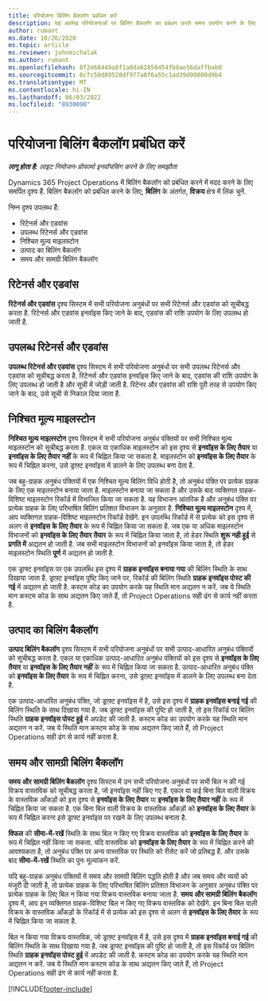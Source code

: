 ```yaml
---
title: परियोजना बिलिंग बैकलॉग प्रबंधित करें
description: यह आलेख परियोजनाओं पर बिलिंग बैकलॉग का प्रबंधन करते समय उपयोग करने के लिए उपलब्ध विभिन्न दृश्यों के बारे में जानकारी प्रदान करता है.
author: rumant
ms.date: 10/26/2020
ms.topic: article
ms.reviewer: johnmichalak
ms.author: rumant
ms.openlocfilehash: 8f2e68449a8f1a0da62850454fb8ae56daffbab0
ms.sourcegitcommit: 6cfc50d89528df977a8f6a55c1ad39d99800d9b4
ms.translationtype: MT
ms.contentlocale: hi-IN
ms.lasthandoff: 06/03/2022
ms.locfileid: "8930090"
---
```

# <a name="manage-project-billing-backlog"></a>परियोजना बिलिंग बैकलॉग प्रबंधित करें 

_**लागू होता है:** लाइट नियोजन-प्रोफार्मा इनवॉयसिंग करने के लिए समझौता_

Dynamics 365 Project Operations में बिलिंग बैकलॉग को प्रबंधित करने में मदद करने के लिए समर्पित दृश्य हैं. बिलिंग बैकलॉग को प्रबंधित करने के लिए, **बिलिंग** के अंतर्गत, **विक्रय** क्षेत्र में लिंक चुनें. 

निम्न दृश्य उपलब्ध हैं:

- रिटेनर्स और एडवांस
- उपलब्ध रिटेनर्स और एडवांस
- निश्चित मूल्य माइलस्टोन
- उत्पाद का बिलिंग बैकलॉग
- समय और सामग्री बिलिंग बैकलॉग

## <a name="retainers-and-advances"></a>रिटेनर्स और एडवांस

**रिटेनर्स और एडवांस** दृश्य सिस्टम में सभी परियोजना अनुबंधों पर सभी रिटेनर्स और एडवांस को सूचीबद्ध करता है. रिटेनर्स और एडवांस इनवॉइस किए जाने के बाद, एडवांस की राशि उपयोग के लिए उपलब्ध हो जाती है.

## <a name="available-retainers-and-advances"></a>उपलब्ध रिटेनर्स और एडवांस

**उपलब्ध रिटेनर्स और एडवांस** दृश्य सिस्टम में सभी परियोजना अनुबंधों पर सभी उपलब्ध रिटेनर्स और एडवांस को सूचीबद्ध करता है. रिटेनर्स और एडवांस इनवॉइस किए जाने के बाद, एडवांस की राशि उपयोग के लिए उपलब्ध हो जाती है और सूची में जोड़ी जाती है. रिटेनर और एडवांस की राशि पूरी तरह से उपयोग किए जाने के बाद, उसे सूची से निकाल दिया जाता है.

## <a name="fixed-price-milestones"></a>निश्चित मूल्य माइलस्टोन

**निश्चित मूल्य माइलस्टोन** दृश्य सिस्टम में सभी परियोजना अनुबंध पंक्तियों पर सभी निश्चित मूल्य माइलस्टोन को सूचीबद्ध करता है. एकल या एकाधिक माइलस्टोन को इस दृश्य से **इनवॉइस के लिए तैयार** या **इनवॉइस के लिए तैयार नहीं** के रूप में चिह्नित किया जा सकता है. माइलस्टोन को **इनवॉइस के लिए तैयार** के रूप में चिह्नित करना, उसे ड्राफ़्ट इनवॉइस में डालने के लिए उपलब्ध बना देता है.

जब बहु-ग्राहक अनुबंध पंक्तियों में एक निश्चित मूल्य बिलिंग विधि होती है, तो अनुबंध पंक्ति पर प्रत्येक ग्राहक के लिए एक माइलस्टोन बनाया जाता है. माइलस्टोन बनाया जा सकता है और उसके बाद व्यक्तिगत ग्राहक-विशिष्ट माइलस्टोन रिकॉर्ड में विभाजित किया जा सकता है. यह विभाजन आंतरिक है और अनुबंध पंक्ति पर प्रत्येक ग्राहक के लिए परिभाषित बिलिंग प्रतिशत विभाजन के अनुसार है. **निश्चित मूल्य माइलस्टोन** दृश्य में, आप व्यक्तिगत ग्राहक-विशिष्ट माइलस्टोन रिकॉर्ड देखेंगे. इन उपलब्धि रिकॉर्ड में से प्रत्येक को इस दृश्य से अलग से **इनवॉइस के लिए तैयार** के रूप में चिह्नित किया जा सकता है. जब एक या अधिक माइलस्टोन विभाजनों को **इनवॉइस के लिए तैयार तैयार** के रूप में चिह्नित किया जाता है, तो हेडर स्थिति **शुरू नही हुई** से **प्रगति में** अद्यतन हो जाती है. जब सभी माइलस्टोन विभाजनों को इनवॉइस किया जाता है, तो हेडर माइलस्टोन स्थिति **पूर्ण** में अद्यतन हो जाती है.

एक ड्राफ्ट इनवॉइस पर एक उपलब्धि इस दृश्य में **ग्राहक इनवॉइस बनाया गया** की बिलिंग स्थिति के साथ दिखाया जाता है. ड्राफ़्ट इनवॉइस पुष्टि किए जाने पर, रिकॉर्ड की बिलिंग स्थिति **ग्राहक इनवॉइस पोस्ट की गई** में अद्यतन हो जाती है. कस्टम कोड का उपयोग करके यह स्थिति मान अद्यतन न करें. जब ये स्थिति मान कस्टम कोड के साथ अद्यतन किए जाते हैं, तो Project Operations सही ढंग से कार्य नहीं करता है.

## <a name="product-billing-backlog"></a>उत्पाद का बिलिंग बैकलॉग

**उत्पाद बिलिंग बैकलॉग** दृश्य सिस्टम में सभी परियोजना अनुबंधों पर सभी उत्पाद-आधारित अनुबंध पंक्तियों को सूचीबद्ध करता है. एकल या एकाधिक उत्पाद-आधारित अनुबंध पंक्तियों को इस दृश्य से **इनवॉइस के लिए तैयार** या **इनवॉइस के लिए तैयार नहीं** के रूप में चिह्नित किया जा सकता है. उत्पाद-आधारित अनुबंध पंक्ति को **इनवॉइस के लिए तैयार** के रूप में चिह्नित करना, उसे ड्राफ़्ट इनवॉइस में डालने के लिए उपलब्ध बना देता है.

एक उत्पाद-आधारित अनुबंध पंक्ति, जो ड्राफ़्ट इनवॉइस में है, उसे इस दृश्य में **ग्राहक इनवॉइस बनाई गई** की बिलिंग स्थिति के साथ दिखाया गया है. जब ड्राफ्ट इनवॉइस की पुष्टि हो जाती है, तो इस रिकॉर्ड पर बिलिंग स्थिति **ग्राहक इनवॉइस पोस्ट हुई** में अपडेट की जाती है. कस्टम कोड का उपयोग करके यह स्थिति मान अद्यतन न करें. जब ये स्थिति मान कस्टम कोड के साथ अद्यतन किए जाते हैं, तो Project Operations सही ढंग से कार्य नहीं करता है.

## <a name="time-and-material-billing-backlog"></a>समय और सामग्री बिलिंग बैकलॉग

**समय और सामग्री बिलिंग बैकलॉग** दृश्य सिस्टम में उन सभी परियोजना अनुबंधों पर सभी बिल न की गई विक्रय वास्तविक को सूचीबद्ध करता है, जो इनवॉइस नहीं किए गए हैं. एकल या कई बिना बिल वाली विक्रय के वास्तविक आँकड़ों को इस दृश्य से **इनवॉइस के लिए तैयार** या **इनवॉइस के लिए तैयार नहीं** के रूप में चिह्नित किया जा सकता है. एक बिना बिल वाली विक्रय के वास्तविक आँकड़ों को **इनवॉइस के लिए तैयार** के रूप में चिह्नित करना इसे ड्राफ्ट इनवॉइस पर रखने के लिए उपलब्ध बनाता है.

**विफल** की **सीमा-में-रखें** स्थिति के साथ बिल न किए गए विक्रय वास्तविक को **इनवॉइस के लिए तैयार** के रूप में चिह्नित नहीं किया जा सकता. यदि वास्तविक को **इनवॉइस के लिए तैयार** के रूप में चिह्नित करने की आवश्यकता है, तो अनुबंध पंक्ति पर अन्य वास्तविक पर स्थिति को रीसेट करें जो प्रतिबद्ध हैं. और उसके बाद **सीमा-में-रखें** स्थिति का पुनः मूल्यांकन करें.

यदि बहु-ग्राहक अनुबंध पंक्तियों में समय और सामग्री बिलिंग पद्धति होती है और जब समय और व्ययों को मंजूरी दी जाती है, तो प्रत्येक ग्राहक के लिए परिभाषित बिलिंग प्रतिशत विभाजन के अनुसार अनुबंध पंक्ति पर प्रत्येक ग्राहक के लिए बिल न किया गया विक्रय वास्तविक बनाया जाता है. **समय और सामग्री बिलिंग बैकलॉग** दृश्य में, आप इन व्यक्तिगत ग्राहक-विशिष्ट बिल न किए गए विक्रय वास्तविक को देखेंगे. इन बिना बिल वाली विक्रय के वास्तविक आँकड़ों के रिकॉर्ड में से प्रत्येक को इस दृश्य से अलग से **इनवॉइस के लिए तैयार** के रूप में चिह्नित किया जा सकता है.

बिल न किया गया विक्रय वास्तविक, जो ड्राफ़्ट इनवॉइस में है, उसे इस दृश्य में **ग्राहक इनवॉइस बनाई गई** की बिलिंग स्थिति के साथ दिखाया गया है. जब ड्राफ्ट इनवॉइस की पुष्टि हो जाती है, तो इस रिकॉर्ड पर बिलिंग स्थिति **ग्राहक इनवॉइस पोस्ट हुई** में अपडेट की जाती है. कस्टम कोड का उपयोग करके यह स्थिति मान अद्यतन न करें. जब ये स्थिति मान कस्टम कोड के साथ अद्यतन किए जाते हैं, तो Project Operations सही ढंग से कार्य नहीं करता है.


[!INCLUDE[footer-include](../../includes/footer-banner.md)]
